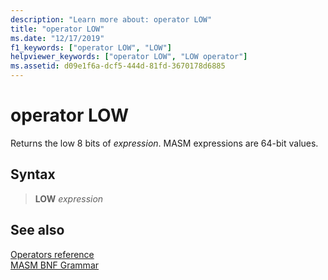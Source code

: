 ```yaml
---
description: "Learn more about: operator LOW"
title: "operator LOW"
ms.date: "12/17/2019"
f1_keywords: ["operator LOW", "LOW"]
helpviewer_keywords: ["operator LOW", "LOW operator"]
ms.assetid: d09e1f6a-dcf5-444d-81fd-3670178d6885
---
```

# operator LOW

Returns the low 8 bits of *expression*. MASM expressions are 64-bit values.

## Syntax

> **LOW** *expression*

## See also

[Operators reference](operators-reference.md)\
[MASM BNF Grammar](masm-bnf-grammar.md)
